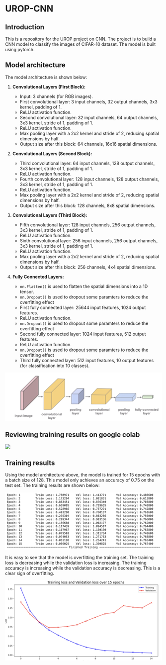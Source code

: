 # UROP-CNN

## Introduction

This is a repository for the UROP project on CNN. The project is to build a CNN model to classify the images of CIFAR-10 dataset. The model is built using pytorch.

## Model architecture

The model architecture is shown below:

1. **Convolutional Layers (First Block):**
   - Input: 3 channels (for RGB images).
   - First convolutional layer: 3 input channels, 32 output channels, 3x3 kernel, padding of 1.
   - ReLU activation function.
   - Second convolutional layer: 32 input channels, 64 output channels, 3x3 kernel, stride of 1, padding of 1.
   - ReLU activation function.
   - Max pooling layer with a 2x2 kernel and stride of 2, reducing spatial dimensions by half.
   - Output size after this block: 64 channels, 16x16 spatial dimensions.

2. **Convolutional Layers (Second Block):**
   - Third convolutional layer: 64 input channels, 128 output channels, 3x3 kernel, stride of 1, padding of 1.
   - ReLU activation function.
   - Fourth convolutional layer: 128 input channels, 128 output channels, 3x3 kernel, stride of 1, padding of 1.
   - ReLU activation function.
   - Max pooling layer with a 2x2 kernel and stride of 2, reducing spatial dimensions by half.
   - Output size after this block: 128 channels, 8x8 spatial dimensions.

3. **Convolutional Layers (Third Block):**
   - Fifth convolutional layer: 128 input channels, 256 output channels, 3x3 kernel, stride of 1, padding of 1.
   - ReLU activation function.
   - Sixth convolutional layer: 256 input channels, 256 output channels, 3x3 kernel, stride of 1, padding of 1.
   - ReLU activation function.
   - Max pooling layer with a 2x2 kernel and stride of 2, reducing spatial dimensions by half.
   - Output size after this block: 256 channels, 4x4 spatial dimensions.

4. **Fully Connected Layers:**
   - `nn.Flatten()` is used to flatten the spatial dimensions into a 1D tensor.
   - `nn.Dropout()` is used to dropout some paramters to reduce the overfitting effect
   - First fully connected layer: 256*4*4 input features, 1024 output features.
   - ReLU activation function.
   - `nn.Dropout()` is used to dropout some paramters to reduce the overfitting effect
   - Second fully connected layer: 1024 input features, 512 output features.
   - ReLU activation function.
   - `nn.Dropout()` is used to dropout some paramters to reduce the overfitting effect
   - Third fully connected layer: 512 input features, 10 output features (for classification into 10 classes).

![model_architecture](./images/model_architecture.png)

## Reviewing training results on google colab

<a href="https://colab.research.google.com/drive/10V4GXl4LlAjDi_kHlXigqMefVAtwfR6U?usp=sharing"><img src="https://storage.googleapis.com/protonx-cloud-storage/colab_favicon_256px.png" width=80> </a>

## Training results

Using the model architecture above, the model is trained for 15 epochs with a batch size of 128. This model only achieves an accuracy of 0.75 on the test set. The training results are shown below:

![training_results](./images/training_results.png)

It is easy to see that the model is overfitting the training set. The training loss is decreasing while the validation loss is increasing. The training accuracy is increasing while the validation accuracy is decreasing. This is a clear sign of overfitting.

![overfitting](./images/overfitting.png)
